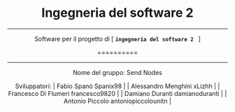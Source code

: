 <!DOCTYPE html>
<html>
<head></head>
<body>
<div align="center">


Ingegneria del software 2
==========
---

Software per il progetto di  [ **`ingegneria del software 2 `** ] 

==========

---

Nome del gruppo: Send Nodes

Sviluppatori:
|  Fabio Spanò 
Spanix98  |
|  Alessandro Menghini 
xLizhh  |
|  Francesco Di Flumeri
francesco9820  |
|  Damiano Duranti
damianoduranti  |
|  Antonio Piccolo
antoniopiccolounitn  |
</div>
</body>
</html>




